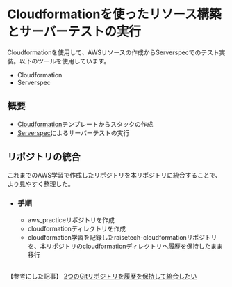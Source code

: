 # Cloudformationを使ったリソース構築とサーバーテストの実行
Cloudformationを使用して、AWSリソースの作成からServerspecでのテスト実装。以下のツールを使用しています。
* Cloudformation
* Serverspec

## 概要

* [Cloudformation](https://github.com/shino-taira/aws_practice/tree/main/cloudformation)テンプレートからスタックの作成
* [Serverspec](https://github.com/shino-taira/aws_practice/tree/main/serverspec)によるサーバーテストの実行

## リポジトリの統合
これまでのAWS学習で作成したリポジトリを本リポジトリに統合することで、より見やすく整理した。
* ### 手順
  * aws_practiceリポジトリを作成
  * cloudformationディレクトリを作成
  * cloudformation学習を記録したraisetech-cloudformationリポジトリを、本リポジトリのcloudformationディレクトリへ履歴を保持したまま移行
##
【参考にした記事】
[2つのGitリポジトリを履歴を保持して統合したい](https://qiita.com/no_kawai/items/5efe8e47e54ebccd0bf8)
